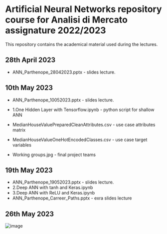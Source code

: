 # Artificial Neural Networks repository course for Analisi di Mercato assignature 2022/2023

This repository contains the academical material used during the lectures. 


## 28th April 2023
* ANN_Parthenope_28042023.pptx - slides lecture. 

## 10th May 2023
* ANN_Parthenope_10052023.pptx - slides lecture. 

* 1.One Hidden Layer with Tensorflow.ipynb - python script for shallow ANN
* MedianHouseValuePreparedCleanAttributes.csv - use case attributes matrix
* MedianHouseValueOneHotEncodedClasses.csv - use case target variables
*  Working groups.jpg - final project teams

## 19th May 2023
* ANN_Parthenope_19052023.pptx - slides lecture. 
* 2.Deep ANN with tanh and Keras.ipynb
* 3.Deep ANN with ReLU and Keras.ipynb
* ANN_Parthenope_Carreer_Paths.pptx - exra slides lecture

## 26th May 2023
![image](https://github.com/aserena7/Artificial-Neural-Networks-parthenope-university-course/assets/55877748/3300c94e-e078-4163-87db-ddd720390f99)


